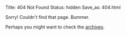 Title: 404 Not Found
Status: hidden
Save_as: 404.html

Sorry! Couldn't find that page. Bummer.

Perhaps you might want to check the [archives](/archives.html).
